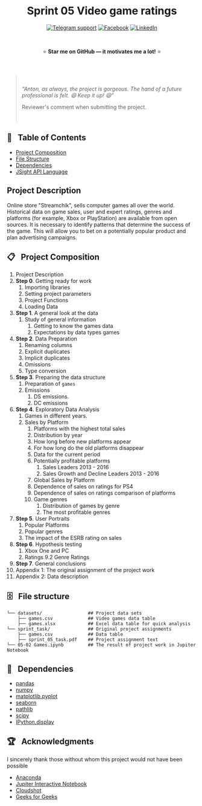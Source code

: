 <div align="center">

<div>  
  &nbsp; 
</div>

# Sprint 05 Video game ratings

[![Telegram support](https://img.shields.io/badge/Support-Telegram-blue)](https://t.me/anton_siluyanov)
[![Facebook](https://img.shields.io/badge/Facebook-1877F2?logo=facebook&logoColor=white)](https://www.facebook.com/AntonSiluDS/)
[![LinkedIn](https://img.shields.io/badge/LinkedIn-0077B5?logo=linkedin&logoColor=white)](https://www.linkedin.com/in/siluyanov/)

<div>  
  &nbsp; 
</div>
	
  :star: **Star me on GitHub — it motivates me a lot!** :star:
	
<div>  
  &nbsp; 
</div>
</div>

<blockquote>
  &nbsp;
	
  *“Anton, as always, the project is gorgeous. The hand of a future professional is felt. 😄 Keep it up! 😄”*  

 Reviewer's comment when submitting the project.

  &nbsp;

</blockquote>

## :book: &nbsp; Table of Contents

* [Project Composition](#clipboard--project-composition)
* [File Structure](#file_cabinet--file-structure)
* [Dependencies](#notebook_with_decorative_cover--dependencies)
* [JSight API Language](#trophy--acknowledgments)

## Project Description

Online store "Streamchik", sells computer games all over the world. 
Historical data on game sales, user and expert ratings, genres and platforms (for example, Xbox or PlayStation) are available from open sources. 
It is necessary to identify patterns that determine the success of the game. This will allow you to bet on a potentially popular product and plan advertising campaigns.

## :clipboard: &nbsp; Project Composition

1. Project Description
1. **Step 0**. Getting ready for work
    1. Importing libraries
    1. Setting project parameters
    1. Project Functions
    1. Loading Data
1. **Step 1**. A general look at the data
   1. Study of general information
      1. Getting to know the games data
      1. Expectations by data types games
1. **Step 2**. Data Preparation
   1. Renaming columns
   2. Explicit duplicates
   1. Implicit duplicates
   1. Omissions
   1. Type conversion
1. **Step 3**. Preparing the data structure
   1. Preparation of `games`
   1. Emissions
      1. DS emissions.
      1. DC emissions
1. **Step 4**. Exploratory Data Analysis
   1. Games in different years.
   1. Sales by Platform
      1. Platforms with the highest total sales
      1. Distribution by year
      1. How long before new platforms appear
      1. For how long do the old platforms disappear
      1. Data for the current period
      1. Potentially profitable platforms
         1. Sales Leaders 2013 - 2016
         1. Sales Growth and Decline Leaders 2013 - 2016
      1. Global Sales by Platform
      1. Dependence of sales on ratings for PS4
      1. Dependence of sales on ratings comparison of platforms
      1. Game genres
         1. Distribution of games by genre
         1. The most profitable genres
1. **Step 5**. User Portraits
   1. Popular Platforms
   1. Popular genres
   1. The impact of the ESRB rating on sales
1. **Step 6**. Hypothesis testing
      1. Xbox One and PC
      1. Ratings 9.2 Genre Ratings
1. **Step 7**. General conclusions
1. Appendix 1: The original assignment of the project work
1. Appendix 2: Data description

## :file_cabinet: &nbsp; File structure
```
└── datasets/                 ## Project data sets 
    ├── games.csv             ## Video games data table
    ├── games.xlsx            ## Excel data table for quick analysis
└── sprint_task/              ## Original project assignments
    ├── games.csv             ## Data table
    ├── sprint_05_task.pdf    ## Project assignment text
└── 05-02 Games.ipynb         ## The result of project work in Jupiter Notebook
```
## :notebook_with_decorative_cover: &nbsp; Dependencies

- [pandas](https://github.com/pandas-dev/?ysclid=l8u11r14a6299027)
- [numpy](https://github.com/numpy/numpy)
- [matplotlib.pyplot](https://github.com/matplotlib/matplotlib?ysclid=l8u12brkax692179597)
- [seaborn](https://seaborn.pydata.org/)
- [pathlib](https://docs.python.org/3/library/pathlib.html)
- [scipy](https://github.com/scipy/scipy?ysclid=l8u13try9u12674764)
- [IPython.display](https://ipython.org/ipython-doc/3/api/generated/IPython.display.html)

## :trophy: &nbsp; Acknowledgments

I sincerely thank those without whom this project would not have been possible

- [Anaconda](https://www.anaconda.com/)
- [Jupiter Interactive Notebook](https://github.com/jupyter/notebook)
- [Cloudshot](https://www.cloudshot.com/)
- [Geeks for Geeks](https://www.geeksforgeeks.org/)
